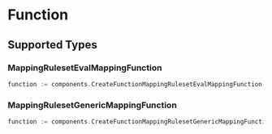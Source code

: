 # Function


## Supported Types

### MappingRulesetEvalMappingFunction

```go
function := components.CreateFunctionMappingRulesetEvalMappingFunction(components.MappingRulesetEvalMappingFunction{/* values here */})
```

### MappingRulesetGenericMappingFunction

```go
function := components.CreateFunctionMappingRulesetGenericMappingFunction(components.MappingRulesetGenericMappingFunction{/* values here */})
```

